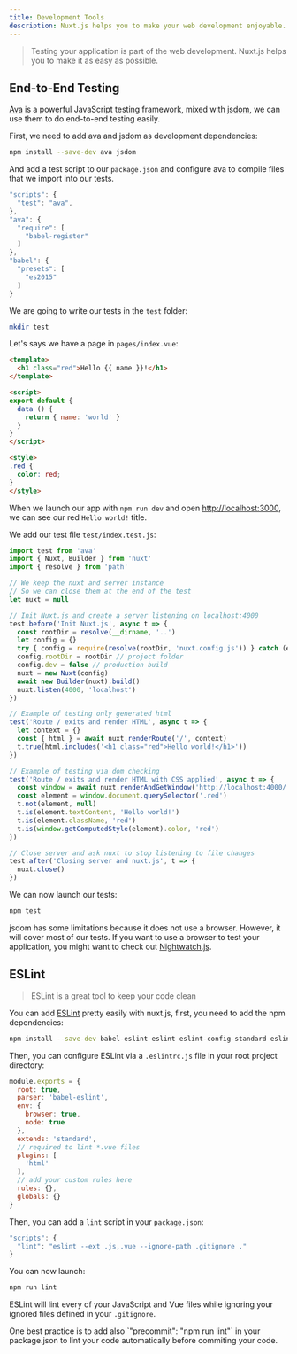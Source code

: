 ```yaml
---
title: Development Tools
description: Nuxt.js helps you to make your web development enjoyable.
---
```


> Testing your application is part of the web development. Nuxt.js helps you to make it as easy as possible.

## End-to-End Testing

[Ava](https://github.com/avajs/ava) is a powerful JavaScript testing framework, mixed with [jsdom](https://github.com/tmpvar/jsdom), we can use them to do end-to-end testing easily.

First, we need to add ava and jsdom as development dependencies:
```bash
npm install --save-dev ava jsdom
```

And add a test script to our `package.json` and configure ava to compile files that we import into our tests.

```javascript
"scripts": {
  "test": "ava",
},
"ava": {
  "require": [
    "babel-register"
  ]
},
"babel": {
  "presets": [
    "es2015"
  ]
}
```

We are going to write our tests in the `test` folder:
```bash
mkdir test
```

Let's says we have a page in `pages/index.vue`:
```html
<template>
  <h1 class="red">Hello {{ name }}!</h1>
</template>

<script>
export default {
  data () {
    return { name: 'world' }
  }
}
</script>

<style>
.red {
  color: red;
}
</style>
```

When we launch our app with `npm run dev` and open [http://localhost:3000](http://localhost:3000), we can see our red `Hello world!` title.

We add our test file `test/index.test.js`:

```js
import test from 'ava'
import { Nuxt, Builder } from 'nuxt'
import { resolve } from 'path'

// We keep the nuxt and server instance
// So we can close them at the end of the test
let nuxt = null

// Init Nuxt.js and create a server listening on localhost:4000
test.before('Init Nuxt.js', async t => {
  const rootDir = resolve(__dirname, '..')
  let config = {}
  try { config = require(resolve(rootDir, 'nuxt.config.js')) } catch (e) {}
  config.rootDir = rootDir // project folder
  config.dev = false // production build
  nuxt = new Nuxt(config)
  await new Builder(nuxt).build()
  nuxt.listen(4000, 'localhost')
})

// Example of testing only generated html
test('Route / exits and render HTML', async t => {
  let context = {}
  const { html } = await nuxt.renderRoute('/', context)
  t.true(html.includes('<h1 class="red">Hello world!</h1>'))
})

// Example of testing via dom checking
test('Route / exits and render HTML with CSS applied', async t => {
  const window = await nuxt.renderAndGetWindow('http://localhost:4000/')
  const element = window.document.querySelector('.red')
  t.not(element, null)
  t.is(element.textContent, 'Hello world!')
  t.is(element.className, 'red')
  t.is(window.getComputedStyle(element).color, 'red')
})

// Close server and ask nuxt to stop listening to file changes
test.after('Closing server and nuxt.js', t => {
  nuxt.close()
})
```

We can now launch our tests:
```bash
npm test
```

jsdom has some limitations because it does not use a browser. However, it will cover most of our tests. If you want to use a browser to test your application, you might want to check out [Nightwatch.js](http://nightwatchjs.org).

## ESLint

> ESLint is a great tool to keep your code clean

You can add [ESLint](http://eslint.org) pretty easily with nuxt.js, first, you need to add the npm dependencies:

```bash
npm install --save-dev babel-eslint eslint eslint-config-standard eslint-plugin-html eslint-plugin-promise eslint-plugin-standard
```

Then, you can configure ESLint via a `.eslintrc.js` file in your root project directory:
```js
module.exports = {
  root: true,
  parser: 'babel-eslint',
  env: {
    browser: true,
    node: true
  },
  extends: 'standard',
  // required to lint *.vue files
  plugins: [
    'html'
  ],
  // add your custom rules here
  rules: {},
  globals: {}
}
```

Then, you can add a `lint` script in your `package.json`:

```js
"scripts": {
  "lint": "eslint --ext .js,.vue --ignore-path .gitignore ."
}
```

You can now launch:
```bash
npm run lint
```

ESLint will lint every of your JavaScript and Vue files while ignoring your ignored files defined in your `.gitignore`.

<p class="Alert Alert--info">One best practice is to add also `"precommit": "npm run lint"` in your package.json to lint your code automatically before commiting your code.</p>
